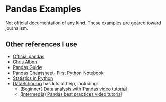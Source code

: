 
# Pandas Examples

Not official documentation of any kind. These examples are geared toward journalism.

## Other references I use

- [Official pandas](https://pandas.pydata.org/pandas-docs/stable/)
- [Chris Albon](https://chrisalbon.com/#Python)
- [Pandas Guide](http://pandasguide.readthedocs.io/en/latest/index.html)
- [Pandas Cheatsheet](https://github.com/pandas-dev/pandas/blob/master/doc/cheatsheet/Pandas_Cheat_Sheet.pdf)- [First Python Notebook](http://www.firstpythonnotebook.org/)
- [Statistics in Python](http://www.scipy-lectures.org/packages/statistics/index.html)
- [DataSchool.io](http://www.dataschool.io/) has lots of help, including:
  - [(Beginner) Data analysis with Pandas video tutorial](https://www.youtube.com/playlist?list=PL5-da3qGB5ICCsgW1MxlZ0Hq8LL5U3u9y)
  - [(Intermedia) Pandas best practices video tutorial](https://www.youtube.com/watch?v=hl-TGI4550M)
